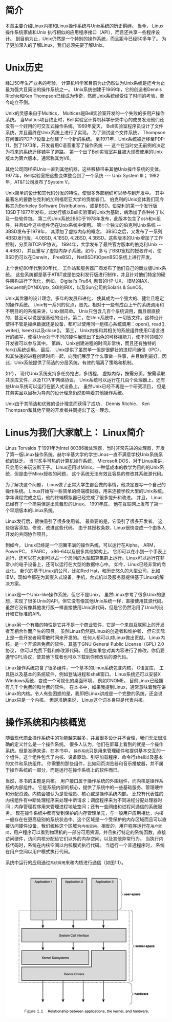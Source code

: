 # 简介
本章主要介绍Linux内核和Linux操作系统与Unix系统的历史羁绊。 当今， Linux操作系统家族和Unix 执行相似的应用程序接口（API），而且还共享一些程序设计。 到目前为止，Unix仍然是一个特别的操作系统，而且距今已经50多年了。 为了更加深入的了解Linux，我们必须先要了解Unix。

# Unix历史
经过50年生产业务的考验， 计算机科学家目前为止仍然认为Unix系统是迄今为止最为强大且简洁的操作系统之一。 Unix系统创建于1969年，它的创造者Dennis Ritchie和Ken Thompson已经成为传奇，然而Unix系统经受住了时间的考验，至今屹立不倒。

Unix的灵感来自于Multics， Multices是Bell实验室开发的一个失败的多用户操作系统。 当Multics项目终止时，Bell实验室计算机科学研究中心的成员发现他们还没有一个好用的可交互式操作系统。1969年夏天， Bell实验室程序员设计了文件系统，并且最终在Unix系统上进行了实现。 为了测试这个文件系统， Thompson在闲置的PDP-7设备上创建了一个新的系统。 到1971年，Unix系统被迁移至PDP-11，到了1973年，开发者用C语音重写了操作系统 --- 这个在当时史无前例的决定为将来的系统迁移铺平了道路。 第一个出了Bell实验室并且被大规模使用的Unix版本为第六版本，通常称其为V6。

其他公司同样把Unix一直到其他机器，这些移植带来其他Unix操作系统的变体。1977年，Bell实验室把这些变体整合到了一个系统 --- Unix System III； 1982年，AT&T公司发布了System V。

Unix简单的设计和其代码分发的特性，使很多外部组织可以参与到开发中。 其中最著名的要数伯克利的加利福尼亚大学的贡献者们。 伯克利的Unix变体我们现今称其为Berkeley Software Distributions，或是BSD。伯克利的第一个发行版1BSD于1977年发布，此发行版以Bell实验室的Unix为基础，病添加了各种补丁以及一些软件包。 第二代Unix系统2BSD于1978年发布，此版本包含了csh和vi组件，并且如今这些组件仍在Unix系统中使用。 第一个独立的伯克利Unix系统 -- 3BSD发布于1979年， 其添加了虚拟内存的概念。 3BSD之后，又发布了一系列4BSD发行版，4.0BSD, 4.1BSD, 4.2BSD, 4.3BSD。这些版本的Unix增加了工作控制，分页和TCP/IP协议。 1994年，大学发布了最终官方版本的伯克利Unix -- 4.4BSD， 并且重写了虚拟内存子系统。如今，多亏了BSD宽松的授权许可，使BSD仍可以在Darwin， FreeBSD， NetBSD和OpenBSD系统上进行开发。

上个世纪80年代到90年代， 工作站和服务器厂商发布了他们自己的商业版Unix系统。 这些系统都是基于AT&T或是伯克利发行版进行制作，并且针对他们特定的硬件架构进行了优化，例如， Digital's Tru64, 惠普的HP-UX， IBM的IAX，Sequent的DYNIX/ptx, SGI的IRIX，以及Sun公司的Solaris & SunOS。

Unix其优雅的设计理念，多年的发展和进化， 使其成为一个强大的、健壮且稳定的操作系统。 Unix有一系列的优点，首先。相对于一些有成百上千的系统调用和不明目的的系统来讲，Unix很简单。 Unix只包含几百个系统调用，而且很直接的，甚至可以说是很基础的设计。第二，在Unix系统中，一切皆文件。这种设计使得不管是操纵数据还是设备，都可以使用同一组核心系统调用：open(), read(), write(), lseek()以及close()。 第三， Unix内核和其相关的系统组件使用C语言进行的编写，使得Unix对于不同的硬件展现出了出色的可移植能力，使不同领域的开发者可以参与其中。 第四， Unix创建进程的时间非常快，而且还有独特的fork()系统调用。 最后， Unix提供了虽然单一但是很健壮的进程间通信（IPC)， 和其快速的进程创建时间一起，向我们展示了什么事做一件事，并且做到最好。因此，Unix系统提供了简洁的分层系统，有效的隔离了策略和机制。

如今， 现代Unix系统支持多任务抢占，多线程， 虚拟内存，按需分页，按需读取共享库文件，以及TCP/IP网络协议。 Unix系统可以运行在几百个处理器上，还有些Unix系统可以运行在嵌入式设备上。 虽然Unix已经不再是一个研究项目， 但是其务实且以目标为导向的设计理念仍然影响着其他操作系统。

Unix由于其简洁和优雅的设计理念而获得了成功， Dennis Ritchie， Ken Thompson和其他早期的开发者共同提出了这一理念。

# Linus为我们大家献上： Linux简介
Linus Torvalds 于1991年为Intel 80386微处理器，当时非常先进的处理器，开发了第一版Linux操作系统。赫尔辛基大学的学生Linus一直不满意学校Unix系统系统的缺乏。 当时炙手可热的计算机操作系统， Microsoft DOS，对于Linus来讲，只会用它来玩波斯王子。 Linus还用过Minix，一种低成本的教学为目的的Unix系统，但是由于Minix授权的问题， 这个系统无法有效且容易的修改其系统源代码。

为了解决这个问题， Linus做了正常大学生都会做的事情，他决定要写一个自己的操作系统。 Linus开始写一些简单的终端模拟器，用来连接学校大型的Unix系统。 学年课程完成之后，他的终端模拟器已经完成了很多提升和改进。 并且， Linus已经有了一个简易但是出具雏形的Linux。 1991年底， 他在互联网上发布了第一个早期版本的Linux系统。

Linux发行后，很快吸引了很多使用者。 最重要的是，它吸引了很多开发者。 这些极客添加，修改，改进这些代码。 由于其授权条款，Linux很快变成一个由多人开发的共同协作项目。

到如今， Linux已经是一个羽翼丰满的操作系统，可以运行在Alpha， ARM， PowerPC， SPARC， x86-64以及很多其他架构上。 它即可以在小到一个手表上运行，还可以在大到可以占一个房间的大型超算集群上运行。Linux可以运行在非常小的电子设备上，还可以运行在大型的数据中心中。 如今，Linux已经非常的商业化。 新兴的基于Linux的公司，比如Red Hat，和历史悠久的大型公司，比如IBM，现如今都在为其嵌入式设备，手机，台式机以及服务器提供基于Linux的解决方案。

Linux是一个Unix-like操作系统，但它不是Unix。 虽然Linux参考了很多Unix的思想，实现了很多Unix的API，但它没有像其他Unix系统一样，直接使用其源代码。虽然它没有像其他发行版一样直接使用Unix源代码，但是它仍然沿用了Unix的设计和它标准的API。

Linux另一个有趣的特性是它并不是一个商业软件，它是一个来自互联网上的开发者互相合作而产生的项目。 虽然Linus仍然是Linux的创造者和维护者， 但它实际上是一些开发者用零散时间来开发的。 任何人都可以对Linux做出贡献。 Linux内核，是一个开源且免费的软件，其基于GNU General Public License（GPL) 2.0协议， 你可以免费下载和修改源代码。 但是如果您对其内容进行了修改，你仍要遵守GPL协议，使其他下载者也可以下载到你修改后的源代码。

Linux操作系统包含了很多组件，一个基本的Linux系统包含内核， C语言库， 工具链以及基本的系统软件，例如登陆进程和shell窗口。 Linux系统还可以安装X Windows系统，变成一个可视化的桌面环境， 例如GNOME。 目前Linux已经拥有几千个免费的和付费的软件。 在本书中，如果我提到Linux，通常意味着我在讲Linux的内核。令人有些困惑的是，我即把Linux讲成是一个完整的系统，还会说Linux只是一个内核。 但是准确来说， Linux这个词本身只是代表内核。

# 操作系统和内核概览

随着现代商业操作系统中的功能越来越多，并且很多设计并不合理，我们无法很准确的定义什么是一个操作系统。 很多人认为，他们在屏幕上看到的就是一个操作系统。但是准确来讲，在本书中， `操作系统`只是用来管理硬件和提供基本交互的一个组件，这个组件包含了内核、设备驱动、引导加载程序、命令行shell以及基本的文件和系统组件。 你需要的那些组件，比如网页浏览器和音乐播放器，并不属于操作系统的一部分，而是运行在操作系统上的软件而已。

当然，本书的主题是内核。 用户接口属于操作系统的外围组件，而内核是操作系统的内部组件。 它是系统内部的核心，提供了系统中的一些基础服务、管理硬件和分配资源。内核会被认为是管理员、核心或是操作系统内部。 比较有代表性的内核组件有中断处理程序来处理中断请求；调度程序来为不同进程分配处理器时间；内存管理程序用来管理进程地址空间；还有一些网络和进程间通信的系统服务。 现在操作系统中都有受到保护的内存管理单元，与一般用户应用相比，内核一般存在在更高级别的系统状态中。这个区域是一个受保护的内存区域而且可以直接访问硬件设备，我们统称这个区域为`内核空间`。相反的，用户程序运行在`用户空间`，用户程序可以看到物理机的一部分可用资源，并且执行特定的系统函数，直接访问硬件，访问内核分配给它们以外的内存空间，以及其他异常行为。 当执行内核代码时，系统在内核空间以内核模式执行代码。 当运行一个普通程序时， 系统在用户空间以用户模式执行代码。

系统中运行的应用通过`系统调用`来和内核进行通信（如图1.1）。 

![image](images/1.1.png)